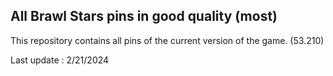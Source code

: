 ## All Brawl Stars pins in good quality (most)

This repository contains all pins of the current version of the game. (53.210)

Last update : 2/21/2024
